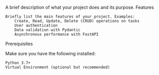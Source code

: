 A brief description of what your project does and its purpose.
Features

    Briefly list the main features of your project. Examples:
        Create, Read, Update, Delete (CRUD) operations on tasks
        User authentication
        Data validation with Pydantic
        Asynchronous performance with FastAPI

Prerequisites

Make sure you have the following installed:

    Python 3.7+
    Virtual Environment (optional but recommended)
